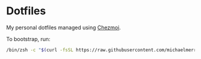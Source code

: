 # Dotfiles

My personal dotfiles managed using [Chezmoi](https://www.chezmoi.io/).

To bootstrap, run:

```bash
/bin/zsh -c "$(curl -fsSL https://raw.githubusercontent.com/michaelmerrild/dotfiles/main/bootstrap.zsh)"
```